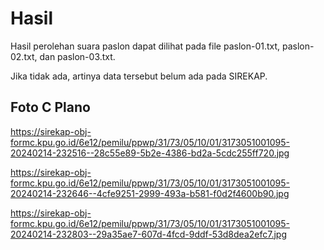 # Hasil

Hasil perolehan suara paslon dapat dilihat pada file paslon-01.txt, paslon-02.txt, dan paslon-03.txt.

Jika tidak ada, artinya data tersebut belum ada pada SIREKAP.

## Foto C Plano

https://sirekap-obj-formc.kpu.go.id/6e12/pemilu/ppwp/31/73/05/10/01/3173051001095-20240214-232516--28c55e89-5b2e-4386-bd2a-5cdc255ff720.jpg

https://sirekap-obj-formc.kpu.go.id/6e12/pemilu/ppwp/31/73/05/10/01/3173051001095-20240214-232646--4cfe9251-2999-493a-b581-f0d2f4600b90.jpg

https://sirekap-obj-formc.kpu.go.id/6e12/pemilu/ppwp/31/73/05/10/01/3173051001095-20240214-232803--29a35ae7-607d-4fcd-9ddf-53d8dea2efc7.jpg
